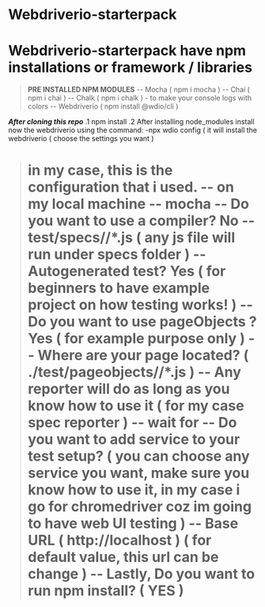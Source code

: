 # Webdriverio-starterpack

# Webdriverio-starterpack have npm installations or framework / libraries

> **PRE INSTALLED NPM MODULES**
> -- Mocha ( npm i mocha )
> -- Chai ( npm i chai )
> -- Chalk ( npm i chalk ) - to make your console logs with colors
> -- Webdriverio ( npm install @wdio/cli )

**_After cloning this repo_**
.1 npm install
.2 After installing node_modules install now the webdriverio using the command:
-npx wdio config ( it will install the webdriverio
( choose the settings you want )

> in my case, this is the configuration that i used.
> -- on my local machine
> -- mocha
> -- Do you want to use a compiler? No
> -- test/specs/**/\*.js ( any js file will run under specs folder )
> -- Autogenerated test? Yes ( for beginners to have example project on how testing works! )
> -- Do you want to use pageObjects ? Yes ( for example purpose only )
> -- Where are your page located? ( ./test/pageobjects/**/\*.js )
> -- Any reporter will do as long as you know how to use it ( for my case spec reporter )
> -- wait for
> -- Do you want to add service to your test setup? ( you can choose any service you want, make sure you know how to use it, in my case i go for chromedriver coz im going to have web UI testing )
> -- Base URL ( http://localhost ) ( for default value, this url can be change )
> -- Lastly, Do you want to run npm install? ( YES )
> =======
